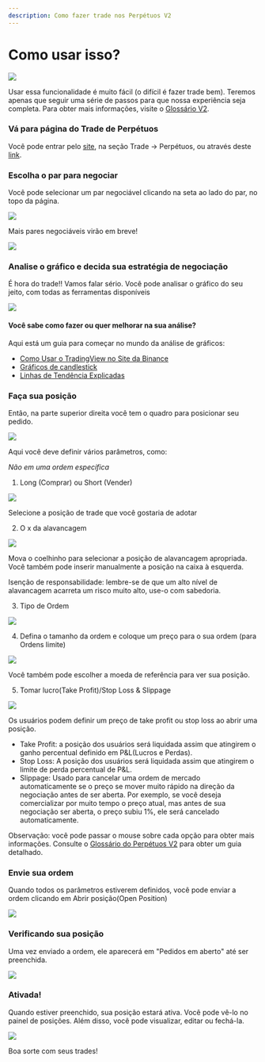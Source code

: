 ```yaml
---
description: Como fazer trade nos Perpétuos V2
---
```


# Como usar isso?

![](https://1397868517-files.gitbook.io/\~/files/v0/b/gitbook-x-prod.appspot.com/o/spaces%2F-MHREX7DHcljbY5IkjgJ-1972196547%2Fuploads%2FD4gLFD83ggjjGv2RsKBL%2Fhow-to-pancakeswap-without-cex-header.png?alt=media\&token=c4e18ae5-d991-45f2-9755-57ef178a380e)

Usar essa funcionalidade é muito fácil (o difícil é fazer trade bem). Teremos apenas que seguir uma série de passos para que nossa experiência seja completa. Para obter mais informações, visite o [Glossário V2](glossario-dos-perpetuos-v2.md).

### Vá para página do Trade de Perpétuos <a href="#go-to-perpetual-trading-page" id="go-to-perpetual-trading-page"></a>

Você pode entrar pelo [site](https://pancakeswap.finance/), na seção Trade → Perpétuos, ou através deste [link](https://perp.pancakeswap.finance/en/futures/BTCUSDT).

### Escolha o par para negociar

Você pode selecionar um par negociável clicando na seta ao lado do par, no topo da página.

![](https://1397868517-files.gitbook.io/\~/files/v0/b/gitbook-x-prod.appspot.com/o/spaces%2F-MHREX7DHcljbY5IkjgJ-1972196547%2Fuploads%2FINGl5sXR8deWHXYV6mme%2FPerp7.png?alt=media\&token=a2f5739f-09a0-4982-a4fb-37bb22005f2a)

Mais pares negociáveis virão em breve!

![](https://1397868517-files.gitbook.io/\~/files/v0/b/gitbook-x-prod.appspot.com/o/spaces%2F-MHREX7DHcljbY5IkjgJ-1972196547%2Fuploads%2FIcoW8c4E3LVzsvva0XyA%2FPerp8.png?alt=media\&token=9e6ce212-d045-4e7d-8eb9-1b7d1307e211)

### Analise o gráfico e decida sua estratégia de negociação

É hora do trade!! Vamos falar sério. Você pode analisar o gráfico do seu jeito, com todas as ferramentas disponíveis

![](https://1397868517-files.gitbook.io/\~/files/v0/b/gitbook-x-prod.appspot.com/o/spaces%2F-MHREX7DHcljbY5IkjgJ-1972196547%2Fuploads%2FmpYVp5jsGOYiBAPlYOB3%2FPerp9.png?alt=media\&token=9a447597-56bf-4fda-9dd5-5aec4ecc7704)

#### Você sabe como fazer ou quer melhorar na sua análise?&#x20;

Aqui está um guia para começar no mundo da análise de gráficos:

* [Como Usar o TradingView no Site da Binance](https://www.binance.com/en/support/faq/8419126024404348a1c6e4039fbed3fe)
* [Gráficos de candlestick ](https://academy.binance.com/en/articles/a-beginners-guide-to-candlestick-charts)
* [Linhas de Tendência Explicadas](https://academy.binance.com/en/articles/trend-lines-explained)

### Faça sua posição&#x20;

Então, na parte superior direita você tem o quadro para posicionar seu pedido.

![](https://1397868517-files.gitbook.io/\~/files/v0/b/gitbook-x-prod.appspot.com/o/spaces%2F-MHREX7DHcljbY5IkjgJ-1972196547%2Fuploads%2FH7TaJVcaM1Gw2uZPUanm%2FPerp1.png?alt=media\&token=a7b8e772-6c01-415a-aa77-12418c20243e)

Aqui você deve definir vários parâmetros, como:&#x20;

_Não em uma ordem específica_&#x20;

1. Long (Comprar) ou Short (Vender)

![](https://1397868517-files.gitbook.io/\~/files/v0/b/gitbook-x-prod.appspot.com/o/spaces%2F-MHREX7DHcljbY5IkjgJ-1972196547%2Fuploads%2FIaOewK7uC0tqGEzt8nrK%2FPerp2.png?alt=media\&token=0201d63e-4bdf-4c78-bc36-99ed8d1f1fac)

Selecione a posição de trade que você gostaria de adotar&#x20;

2. O x da alavancagem

![](https://1397868517-files.gitbook.io/\~/files/v0/b/gitbook-x-prod.appspot.com/o/spaces%2F-MHREX7DHcljbY5IkjgJ-1972196547%2Fuploads%2FqtFmBYO4DLcYULjRJz6l%2FPerp3.png?alt=media\&token=ee0d2a12-dd3e-479d-b770-07f1a17c0222)

Mova o coelhinho para selecionar a posição de alavancagem apropriada. Você também pode inserir manualmente a posição na caixa à esquerda.

&#x20;Isenção de responsabilidade: lembre-se de que um alto nível de alavancagem acarreta um risco muito alto, use-o com sabedoria.&#x20;

3. Tipo de Ordem

![](https://1397868517-files.gitbook.io/\~/files/v0/b/gitbook-x-prod.appspot.com/o/spaces%2F-MHREX7DHcljbY5IkjgJ-1972196547%2Fuploads%2FqkgidKy43IX6me7UObYq%2FPerp10.png?alt=media\&token=0cb7b097-1d3f-498f-8d04-dd1b9d841af8)

4. Defina o tamanho da ordem e coloque um preço para o sua ordem (para Ordens limite)

![](https://1397868517-files.gitbook.io/\~/files/v0/b/gitbook-x-prod.appspot.com/o/spaces%2F-MHREX7DHcljbY5IkjgJ-1972196547%2Fuploads%2FqtFmBYO4DLcYULjRJz6l%2FPerp3.png?alt=media\&token=ee0d2a12-dd3e-479d-b770-07f1a17c0222)

Você também pode escolher a moeda de referência para ver sua posição.

5. Tomar lucro(Take Profit)/Stop Loss & Slippage

![](https://1397868517-files.gitbook.io/\~/files/v0/b/gitbook-x-prod.appspot.com/o/spaces%2F-MHREX7DHcljbY5IkjgJ-1972196547%2Fuploads%2FleggjMw6ni8vy7ZqloF3%2FPerp6.png?alt=media\&token=d0be65fa-a749-4cf6-9788-d2464a85c52c)

Os usuários podem definir um preço de take profit ou stop loss ao abrir uma posição.

* Take Profit: a posição dos usuários será liquidada assim que atingirem o ganho percentual definido em P\&L(Lucros e Perdas).
* Stop Loss: A posição dos usuários será liquidada assim que atingirem o limite de perda percentual de P\&L.
* Slippage: Usado para cancelar uma ordem de mercado automaticamente se o preço se mover muito rápido na direção da negociação antes de ser aberta. Por exemplo, se você deseja comercializar por muito tempo o preço atual, mas antes de sua negociação ser aberta, o preço subiu 1%, ele será cancelado automaticamente.

Observação: você pode passar o mouse sobre cada opção para obter mais informações. Consulte o [Glossário do Perpétuos V2](glossario-dos-perpetuos-v2.md) para obter um guia detalhado.

### Envie sua ordem

Quando todos os parâmetros estiverem definidos, você pode enviar a ordem clicando em Abrir posição(Open Position)

![](https://1397868517-files.gitbook.io/\~/files/v0/b/gitbook-x-prod.appspot.com/o/spaces%2F-MHREX7DHcljbY5IkjgJ-1972196547%2Fuploads%2Fcels4eBC0yaCMRWFOees%2FPerp4.png?alt=media\&token=84c4d96b-797d-41a2-b7a6-01590a08f320)

### Verificando sua posição

Uma vez enviado a ordem, ele aparecerá em "Pedidos em aberto" até ser preenchida.

![](https://1397868517-files.gitbook.io/\~/files/v0/b/gitbook-x-prod.appspot.com/o/spaces%2F-MHREX7DHcljbY5IkjgJ-1972196547%2Fuploads%2FAw9avOF98yR5AutWedYv%2FPerp11.png?alt=media\&token=0347216e-c550-4711-a664-e13dd38fac0e)

### Ativada!

Quando estiver preenchido, sua posição estará ativa. Você pode vê-lo no painel de posições. Além disso, você pode visualizar, editar ou fechá-la.

![](https://1397868517-files.gitbook.io/\~/files/v0/b/gitbook-x-prod.appspot.com/o/spaces%2F-MHREX7DHcljbY5IkjgJ-1972196547%2Fuploads%2FGvHa3Qp2sxjIorIkJ1TX%2FPerp5.png?alt=media\&token=86d5d591-446f-4e57-b6af-5210f4f7b6d9)

Boa sorte com seus trades!
